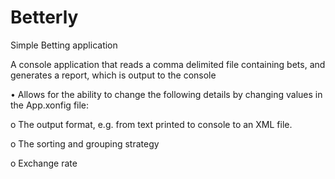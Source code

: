 # Betterly
Simple Betting application

A console application that reads a comma delimited file containing bets, and generates a report, which is output to the console

•	Allows for the ability to change the following details by changing values in the App.xonfig file:

o	The output format, e.g. from text printed to console to an XML file.

o	The sorting and grouping strategy

o	Exchange rate
